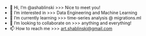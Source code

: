 - 👋 Hi, I’m @ashablinski >>> Nice to meet you!
- 👀 I’m interested in >>> Data Engineering and Machine Learning
- 🌱 I’m currently learning >>> time-series analysis @ migrations.ml
- 💞️ I’m looking to collaborate on >>> anything and everything!
- 📫 How to reach me >>> art.shablinski@gmail.com

<!---
ashablinski/ashablinski is a ✨ special ✨ repository because its `README.md` (this file) appears on your GitHub profile.
You can click the Preview link to take a look at your changes.
--->
